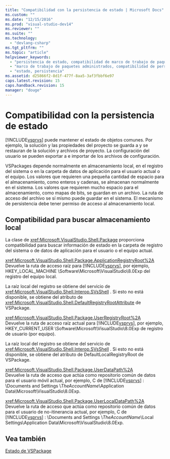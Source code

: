 ```yaml
---
title: "Compatibilidad con la persistencia de estado | Microsoft Docs"
ms.custom: ""
ms.date: "12/15/2016"
ms.prod: "visual-studio-dev14"
ms.reviewer: ""
ms.suite: ""
ms.technology: 
  - "devlang-csharp"
ms.tgt_pltfrm: ""
ms.topic: "article"
helpviewer_keywords: 
  - "persistencia de estado, compatibilidad de marco de trabajo de paquetes administrados"
  - "marco de trabajo de paquetes administrados, compatibilidad de persistencia de estado"
  - "estado, persistencia"
ms.assetid: d25866f2-8d1f-477f-8aa5-3af3fbbf6e97
caps.latest.revision: 15
caps.handback.revision: 15
manager: "douge"
---
```

# Compatibilidad con la persistencia de estado
[!INCLUDE[vsprvs](../code-quality/includes/vsprvs_md.md)] puede mantener el estado de objetos comunes.  Por ejemplo, la solución y las propiedades del proyecto se guarda a y se restauran de la solución y archivos de proyecto.  La configuración del usuario se pueden exportar a e importar de los archivos de configuración.  
  
 VSPackages depende normalmente en almacenamiento local, en el registro del sistema o en la carpeta de datos de aplicación para el usuario actual o el equipo.  Los valores que requieren una pequeña cantidad de espacio para el almacenamiento, como enteros y cadenas, se almacenan normalmente en el sistema.  Los valores que requieren mucho espacio para el almacenamiento, como mapas de bits, se guardan en un archivo.  La ruta de acceso del archivo se sí mismo puede guardar en el sistema.  El mecanismo de persistencia debe tener permiso de acceso al almacenamiento local.  
  
## Compatibilidad para buscar almacenamiento local  
 La clase de <xref:Microsoft.VisualStudio.Shell.Package> proporciona compatibilidad para buscar información de estado en la carpeta de registro del sistema o de datos de aplicación para el usuario o el equipo actual.  
  
 <xref:Microsoft.VisualStudio.Shell.Package.ApplicationRegistryRoot%2A>  
 Devuelve la ruta de acceso raíz para [!INCLUDE[vsprvs](../code-quality/includes/vsprvs_md.md)], por ejemplo, HKEY\_LOCAL\_MACHINE \\Software\\Microsoft\\VisualStudio\\8.0Exp del registro del equipo local.  
  
 La raíz local del registro se obtiene del servicio de <xref:Microsoft.VisualStudio.Shell.Interop.SVsShell> .  Si esto no está disponible, se obtiene del atributo de <xref:Microsoft.VisualStudio.Shell.DefaultRegistryRootAttribute> de VSPackage.  
  
 <xref:Microsoft.VisualStudio.Shell.Package.UserRegistryRoot%2A>  
 Devuelve la ruta de acceso raíz actual para [!INCLUDE[vsprvs](../code-quality/includes/vsprvs_md.md)], por ejemplo, HKEY\_CURRENT\_USER \\Software\\Microsoft\\VisualStudio\\8.0Exp de registro de usuario \(por equipo\).  
  
 La raíz local del registro se obtiene del servicio de <xref:Microsoft.VisualStudio.Shell.Interop.SVsShell> .  Si esto no está disponible, se obtiene del atributo de DefaultLocalRegistryRoot de VSPackage.  
  
 <xref:Microsoft.VisualStudio.Shell.Package.UserDataPath%2A>  
 Devuelve la ruta de acceso que actúa como repositorio común de datos para el usuario móvil actual, por ejemplo, C de [!INCLUDE[vsprvs](../code-quality/includes/vsprvs_md.md)] : \\Documents and Settings \\*TheAccountName*\\Application Data\\Microsoft\\VisualStudio\\8.0Exp.  
  
 <xref:Microsoft.VisualStudio.Shell.Package.UserLocalDataPath%2A>  
 Devuelve la ruta de acceso que actúa como repositorio común de datos para el usuario de no\-itinerancia actual, por ejemplo, C de [!INCLUDE[vsprvs](../code-quality/includes/vsprvs_md.md)] : \\Documents and Settings \\*TheAccountName*\\Local Settings\\Application Data\\Microsoft\\VisualStudio\\8.0Exp.  
  
## Vea también  
 [Estado de VSPackage](../misc/vspackage-state.md)